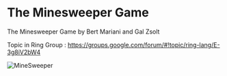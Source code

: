 The Minesweeper Game
====================

The Minesweeper Game by Bert Mariani and Gal Zsolt

Topic in Ring Group : https://groups.google.com/forum/#!topic/ring-lang/E-3g8iV2bW4

![MineSweeper](https://github.com/ring-lang/ring/blob/master/applications/minesweeper/minesweeper.png)